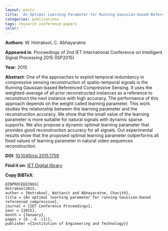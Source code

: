 ```yaml
---
layout: posts
title: 'An Optimal Learning Parameter for Running Gaussian-based Referenced Compressive Sensing'
categories: publications
tags: research conference-papers
color: ''
---
```


**Authors**: W. Hotrakool, C. Abhayaratne

**Appeared in**: Proceedings of 2nd IET International Conference on Intelligent Signal Processing 2015 (ISP2015)

**Year**: 2015

**Abstract**: One of the approaches to exploit temporal redundancy in compressive sensing reconstruction of spatio-temporal signals is the Running Gaussian-based Referenced Compressive Sensing. It uses the weighted-average of all prior reconstructed instances as a reference to reconstruct the next instance with high accuracy. The performance of this approach depends on the weight called learning parameter. This work studies the relationship between the learning parameter and the reconstruction accuracy. We show that the small value of the learning parameter is more suitable for natural signals with dynamic sparse supports. We also propose a dynamic optimal learning parameter that provides good reconstruction accuracy for all signals. Out experimental results show that the proposed optimal learning parameter outperforms all fixed values of learning parameter in natural video sequences reconstruction.

**DOI**: [10.1049/cp.2015.1759](http://dx.doi.org/10.1049/cp.2015.1759)

**Find it on**: [IET Digital library](http://digital-library.theiet.org/content/conferences/10.1049/cp.2015.1759)

**Copy BiBTeX**:

```
@INPROCEEDINGS{
Hotrakool2015,
author = {Hotrakool, Wattanit and Abhayaratne, Charith},
title = {An optimal learning parameter for running Gaussian-based referenced compressive},
journal = {IET Conference Proceedings},
year = {2015},
month = {January},
pages = {6 .-6 .(1)},
publisher ={Institution of Engineering and Technology}}
```

